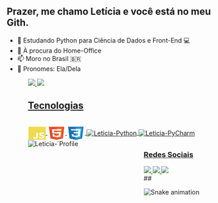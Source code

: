 <h2>Prazer, me chamo Letícia e você está no meu Gith.</h2>
<ul>
<li> 
🌱 Estudando Python para Ciência de Dados e Front-End 💻
</li>
<li>
 💞️ À procura do Home-Office
</li>
<li>
 📫 Moro no Brasil 🇧🇷
</li>
<li>
 👧 Pronomes: Ela/Dela
</li>
<ul>
  
<div>
  <a href="https://beacons.ai/leticiacr95">
  <img height="160em" src="https://github-readme-stats.vercel.app/api?username=leticiacr95&show_icons=true&theme=synthwave&include_all_commits=true&count_private=true"/>
  <img height="160em"  src="https://github-readme-stats.vercel.app/api/top-langs/?username=leticiacr95&layout=compact&langs_count=7&theme=synthwave"/>
</div>
  <h2> Tecnologias </h2>
  <div style="display: inline_block"><br>
  <img align="center" alt="Leticia-Js" height="30" width="40" src="https://raw.githubusercontent.com/devicons/devicon/master/icons/javascript/javascript-plain.svg">
  <img align="center" alt="Leticia-HTML" height="30" width="40" src="https://raw.githubusercontent.com/devicons/devicon/master/icons/html5/html5-original.svg">
  <img align="center" alt="Leticia-CSS" height="30" width="40" src="https://raw.githubusercontent.com/devicons/devicon/master/icons/css3/css3-original.svg">
  <img align="center" alt="Leticia-Python" height="30" width="40" src="https://cdn.jsdelivr.net/gh/devicons/devicon/icons/python/python-original.svg">
  <img align="center" alt="Leticia-PyCharm" height="30" width="40" src="https://cdn.jsdelivr.net/gh/devicons/devicon/icons/pycharm/pycharm-plain.svg">
  <img align="left" alt="Leticia-´Profile" height="220" width="260" src="[https://github.com/leticiacr95/leticiacr95/blob/main/me.png]">
  </div> 
 

  
  <h3>Redes Sociais</h3>
  <div> 
  <a>
  <a href="https://www.instagram.com/leticiacorrea9/" target="_blank"><img src="https://img.shields.io/badge/-Instagram-%23E4405F?style=for-the-badge&logo=instagram&logoColor=white" target="_blank">
  </a>
  <a>
  <a href = "mailto:leticia.correa.rib@outlook.com"><img src="https://img.shields.io/badge/Microsoft_Outlook-0078D4?style=for-the-badge&logo=microsoft-outlook&logoColor=white" target="_blank">
  </a>
  <a>
  <a href="https://www.linkedin.com/in/letícia-corrêa-ribeiro-a73423125/" target="_blank"><img src="https://img.shields.io/badge/-LinkedIn-%230077B5?style=for-the-badge&logo=linkedin&logoColor=white" target="_blank">
  </a>
  </div>
  ##  

  ![Snake animation](https://github.com/leticiacr95/leticiacr95/blob/output/github-contribution-grid-snake.svg)

